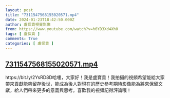 ```yaml
---
layout: post
title: "7311547568155020571.mp4"
date: 2024-01-23T18:42:50.000Z
author: 盧保貴視覺影像
from: https://www.youtube.com/watch?v=h6YD3Xd4Xh0
tags: [ 盧保貴 ]
comments: True
categories: [ 盧保貴 ]
---
```

<!--1706035370000-->
[7311547568155020571.mp4](https://www.youtube.com/watch?v=h6YD3Xd4Xh0)
------

<div>
https://bit.ly/2YsRD8D哈嘍，大家好！我是盧寶貴！我拍攝的視頻希望能給大家帶來貢獻能夠留存後世，能成為後人對現在的歷史參考期待影像能為將來保留文獻，給人們帶來更多的意義與思考。喜歡我的視頻記得評論哦！
</div>
